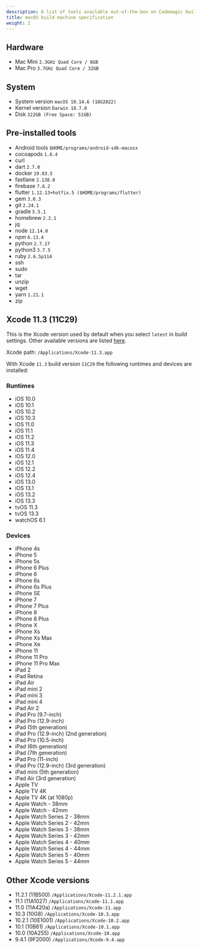 ```yaml
---
description: A list of tools available out-of-the-box on Codemagic build machines.
title: macOS build machine specification
weight: 2
---
```


## Hardware

- Mac Mini `2.3GHz Quad Core / 8GB`
- Mac Pro `3.7GHz Quad Core / 32GB`

## System

- System version `macOS 10.14.6 (18G2022)`
- Kernel version `Darwin 18.7.0`
- Disk `322GB (Free Space: 51GB)`

## Pre-installed tools

- Android tools `$HOME/programs/android-sdk-macosx`
- cocoapods `1.8.4`
- curl
- dart `2.7.0`
- docker `19.03.5`
- fastlane `2.138.0`
- firebase `7.6.2`
- flutter `1.12.13+hotfix.5 ($HOME/programs/flutter)`
- gem `3.0.3`
- git `2.24.1`
- gradle `5.5.1`
- homebrew `2.2.1`
- jq
- node `12.14.0`
- npm `6.13.4`
- python `2.7.17`
- python3 `3.7.5`
- ruby `2.6.5p114`
- ssh
- sudo
- tar
- unzip
- wget
- yarn `1.21.1`
- zip

## Xcode 11.3 (11C29)

This is the Xcode version used by default when you select `latest` in build settings. Other available versions are listed [here](#other-xcode-versions).

Xcode path: `/Applications/Xcode-11.3.app`

With Xcode `11.3` build version `11C29` the following runtimes and devices are installed:

### Runtimes

- iOS 10.0
- iOS 10.1
- iOS 10.2
- iOS 10.3
- iOS 11.0
- iOS 11.1
- iOS 11.2
- iOS 11.3
- iOS 11.4
- iOS 12.0
- iOS 12.1
- iOS 12.2
- iOS 12.4
- iOS 13.0
- iOS 13.1
- iOS 13.2
- iOS 13.3
- tvOS 11.3
- tvOS 13.3
- watchOS 6.1

### Devices

- iPhone 4s
- iPhone 5
- iPhone 5s
- iPhone 6 Plus
- iPhone 6
- iPhone 6s
- iPhone 6s Plus
- iPhone SE
- iPhone 7
- iPhone 7 Plus
- iPhone 8
- iPhone 8 Plus
- iPhone X
- iPhone Xs
- iPhone Xs Max
- iPhone Xʀ
- iPhone 11
- iPhone 11 Pro
- iPhone 11 Pro Max
- iPad 2
- iPad Retina
- iPad Air
- iPad mini 2
- iPad mini 3
- iPad mini 4
- iPad Air 2
- iPad Pro (9.7-inch)
- iPad Pro (12.9-inch)
- iPad (5th generation)
- iPad Pro (12.9-inch) (2nd generation)
- iPad Pro (10.5-inch)
- iPad (6th generation)
- iPad (7th generation)
- iPad Pro (11-inch)
- iPad Pro (12.9-inch) (3rd generation)
- iPad mini (5th generation)
- iPad Air (3rd generation)
- Apple TV
- Apple TV 4K
- Apple TV 4K (at 1080p)
- Apple Watch - 38mm
- Apple Watch - 42mm
- Apple Watch Series 2 - 38mm
- Apple Watch Series 2 - 42mm
- Apple Watch Series 3 - 38mm
- Apple Watch Series 3 - 42mm
- Apple Watch Series 4 - 40mm
- Apple Watch Series 4 - 44mm
- Apple Watch Series 5 - 40mm
- Apple Watch Series 5 - 44mm

## Other Xcode versions

- 11.2.1 (11B500) `/Applications/Xcode-11.2.1.app`
- 11.1 (11A1027) `/Applications/Xcode-11.1.app`
- 11.0 (11A420a) `/Applications/Xcode-11.app`
- 10.3 (10G8) `/Applications/Xcode-10.3.app`
- 10.2.1 (10E1001) `/Applications/Xcode-10.2.app`
- 10.1 (10B61) `/Applications/Xcode-10.1.app`
- 10.0 (10A255) `/Applications/Xcode-10.app`
- 9.4.1 (9F2000) `/Applications/Xcode-9.4.app`

